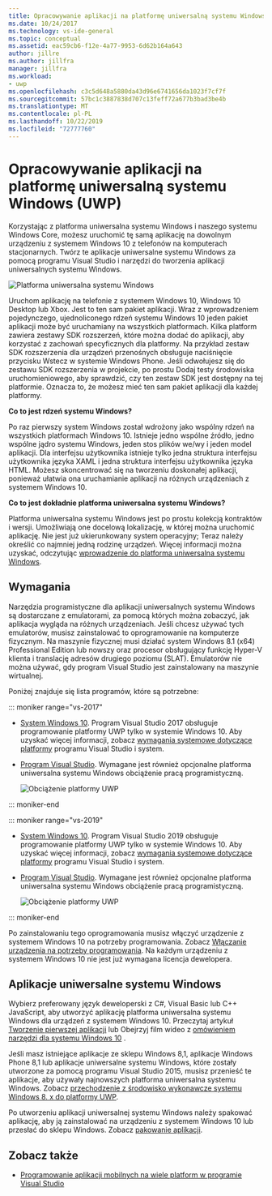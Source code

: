 ```yaml
---
title: Opracowywanie aplikacji na platformę uniwersalną systemu Windows (UWP)
ms.date: 10/24/2017
ms.technology: vs-ide-general
ms.topic: conceptual
ms.assetid: eac59cb6-f12e-4a77-9953-6d62b164a643
author: jillre
ms.author: jillfra
manager: jillfra
ms.workload:
- uwp
ms.openlocfilehash: c3c5d648a5880da43d96e6741656da1023f7cf7f
ms.sourcegitcommit: 57bc1c3887838d707c13feff72a677b3bad3be4b
ms.translationtype: MT
ms.contentlocale: pl-PL
ms.lasthandoff: 10/22/2019
ms.locfileid: "72777760"
---
```

# <a name="develop-apps-for-the-universal-windows-platform-uwp"></a>Opracowywanie aplikacji na platformę uniwersalną systemu Windows (UWP)

Korzystając z platforma uniwersalna systemu Windows i naszego systemu Windows Core, możesz uruchomić tę samą aplikację na dowolnym urządzeniu z systemem Windows 10 z telefonów na komputerach stacjonarnych. Twórz te aplikacje uniwersalne systemu Windows za pomocą programu Visual Studio i narzędzi do tworzenia aplikacji uniwersalnych systemu Windows.

![Platforma uniwersalna systemu Windows](../cross-platform/media/uwp_coreextensions.png)

Uruchom aplikację na telefonie z systemem Windows 10, Windows 10 Desktop lub Xbox. Jest to ten sam pakiet aplikacji. Wraz z wprowadzeniem pojedynczego, ujednoliconego rdzeń systemu Windows 10 jeden pakiet aplikacji może być uruchamiany na wszystkich platformach. Kilka platform zawiera zestawy SDK rozszerzeń, które można dodać do aplikacji, aby korzystać z zachowań specyficznych dla platformy. Na przykład zestaw SDK rozszerzenia dla urządzeń przenośnych obsługuje naciśnięcie przycisku Wstecz w systemie Windows Phone. Jeśli odwołujesz się do zestawu SDK rozszerzenia w projekcie, po prostu Dodaj testy środowiska uruchomieniowego, aby sprawdzić, czy ten zestaw SDK jest dostępny na tej platformie. Oznacza to, że możesz mieć ten sam pakiet aplikacji dla każdej platformy.

**Co to jest rdzeń systemu Windows?**

Po raz pierwszy system Windows został wdrożony jako wspólny rdzeń na wszystkich platformach Windows 10. Istnieje jedno wspólne źródło, jedno wspólne jądro systemu Windows, jeden stos plików we/wy i jeden model aplikacji. Dla interfejsu użytkownika istnieje tylko jedna struktura interfejsu użytkownika języka XAML i jedna struktura interfejsu użytkownika języka HTML. Możesz skoncentrować się na tworzeniu doskonałej aplikacji, ponieważ ułatwia ona uruchamianie aplikacji na różnych urządzeniach z systemem Windows 10.

**Co to jest dokładnie platforma uniwersalna systemu Windows?**

Platforma uniwersalna systemu Windows jest po prostu kolekcją kontraktów i wersji. Umożliwiają one docelową lokalizację, w której można uruchomić aplikację. Nie jest już ukierunkowany system operacyjny; Teraz należy określić co najmniej jedną rodzinę urządzeń. Więcej informacji można uzyskać, odczytując [wprowadzenie do platforma uniwersalna systemu Windows](/windows/uwp/get-started/universal-application-platform-guide).

## <a name="requirements"></a>Wymagania

Narzędzia programistyczne dla aplikacji uniwersalnych systemu Windows są dostarczane z emulatorami, za pomocą których można zobaczyć, jak aplikacja wygląda na różnych urządzeniach. Jeśli chcesz używać tych emulatorów, musisz zainstalować to oprogramowanie na komputerze fizycznym. Na maszynie fizycznej musi działać system Windows 8.1 (x64) Professional Edition lub nowszy oraz procesor obsługujący funkcję Hyper-V klienta i translację adresów drugiego poziomu (SLAT). Emulatorów nie można używać, gdy program Visual Studio jest zainstalowany na maszynie wirtualnej.

Poniżej znajduje się lista programów, które są potrzebne:

::: moniker range="vs-2017"

- [System Windows 10](https://support.microsoft.com/help/17777/downloads-for-windows). Program Visual Studio 2017 obsługuje programowanie platformy UWP tylko w systemie Windows 10. Aby uzyskać więcej informacji, zobacz [wymagania systemowe dotyczące](/visualstudio/productinfo/vs2017-system-requirements-vs) [platformy](/visualstudio/productinfo/vs2017-compatibility-vs) programu Visual Studio i system.

- [Program Visual Studio](https://visualstudio.microsoft.com/vs/older-downloads/?utm_medium=microsoft&utm_source=docs.microsoft.com&utm_campaign=vs+2017+download). Wymagane jest również opcjonalne platforma uniwersalna systemu Windows obciążenie pracą programistyczną.

     ![Obciążenie platformy UWP](media/uwp_workload.png)

::: moniker-end

::: moniker range="vs-2019"

- [System Windows 10](https://support.microsoft.com/help/17777/downloads-for-windows). Program Visual Studio 2019 obsługuje programowanie platformy UWP tylko w systemie Windows 10. Aby uzyskać więcej informacji, zobacz [wymagania systemowe dotyczące](/visualstudio/releases/2019/system-requirements/) [platformy](/visualstudio/releases/2019/compatibility/) programu Visual Studio i system.

- [Program Visual Studio](https://visualstudio.microsoft.com/downloads). Wymagane jest również opcjonalne platforma uniwersalna systemu Windows obciążenie pracą programistyczną.

     ![Obciążenie platformy UWP](media/uwp_workload.png)

::: moniker-end

Po zainstalowaniu tego oprogramowania musisz włączyć urządzenie z systemem Windows 10 na potrzeby programowania. Zobacz [Włączanie urządzenia na potrzeby programowania](/windows/uwp/get-started/enable-your-device-for-development). Na każdym urządzeniu z systemem Windows 10 nie jest już wymagana licencja dewelopera.

## <a name="universal-windows-apps"></a>Aplikacje uniwersalne systemu Windows

Wybierz preferowany język deweloperski z C#, Visual Basic lub C++ JavaScript, aby utworzyć aplikację platforma uniwersalna systemu Windows dla urządzeń z systemem Windows 10. Przeczytaj artykuł [Tworzenie pierwszej aplikacji](/windows/uwp/get-started/your-first-app) lub Obejrzyj film wideo z [omówieniem narzędzi dla systemu Windows 10](https://channel9.msdn.com/Series/ConnectOn-Demand/229) .

Jeśli masz istniejące aplikacje ze sklepu Windows 8,1, aplikacje Windows Phone 8,1 lub aplikacje uniwersalne systemu Windows, które zostały utworzone za pomocą programu Visual Studio 2015, musisz przenieść te aplikacje, aby używały najnowszych platforma uniwersalna systemu Windows. Zobacz [przechodzenie z środowisko wykonawcze systemu Windows 8. x do platformy UWP](/windows/uwp/porting/w8x-to-uwp-root).

Po utworzeniu aplikacji uniwersalnej systemu Windows należy spakować aplikację, aby ją zainstalować na urządzeniu z systemem Windows 10 lub przesłać do sklepu Windows. Zobacz [pakowanie aplikacji](/windows/uwp/packaging/index).

## <a name="see-also"></a>Zobacz także

- [Programowanie aplikacji mobilnych na wiele platform w programie Visual Studio](../cross-platform/cross-platform-mobile-development-in-visual-studio.md)
